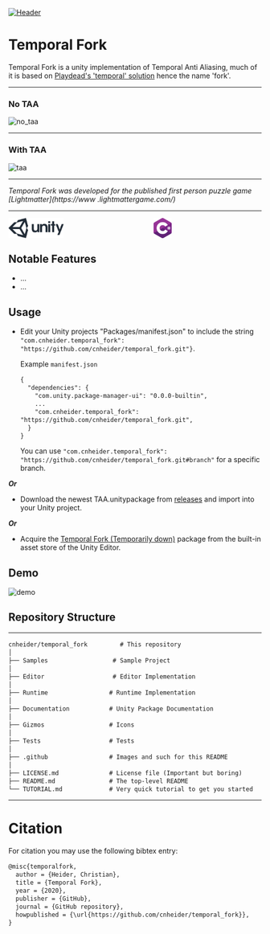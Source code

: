 [![Header](.github/images/header.png)](https://www.lightmattergame.com/)

# Temporal Fork

Temporal Fork is a unity implementation of Temporal Anti Aliasing, much of it is based on [Playdead's
 'temporal'
  solution](https://github.com/playdeadgames/temporal) hence the name 'fork'.

---

### No TAA
![no_taa](.github/images/no_taa.png)

---

### With TAA
![taa](.github/images/taa.png)

---

_Temporal Fork was developed for the published first person puzzle game [Lightmatter](https://www
.lightmattergame.com/)_

---

<p align="center" width="100%">
  <a href="https://unity3d.com/">
    <img alt="unity" src=".github/images/unity.svg" height="40" align="left">
  </a>
  <a href="https://docs.microsoft.com/en-us/dotnet/csharp/index">
    <img alt="csharp" src=".github/images/csharp.svg" height="40" align="center">
  </a>
</p>

## Notable Features

- ...
- ...

## Usage

- Edit your Unity projects "Packages/manifest.json" to include the string
  `"com.cnheider.temporal_fork": "https://github.com/cnheider/temporal_fork.git"}`.

  Example `manifest.json`
  ````
  {
    "dependencies": {
      "com.unity.package-manager-ui": "0.0.0-builtin",
      ...
      "com.cnheider.temporal_fork": "https://github.com/cnheider/temporal_fork.git",
    }
  }
  ````
  You can use `"com.cnheider.temporal_fork": "https://github.com/cnheider/temporal_fork.git#branch"` for a specific
   branch.

***Or***

- Download the newest TAA.unitypackage from [releases](https://github.com/cnheider/temporal_fork/releases
) and import into your Unity project.

***Or***

- Acquire the [Temporal Fork (Temporarily down)](http://u3d.as/14cC) package from the built-in asset store of
 the Unity Editor.

## Demo
![demo](.github/images/demo.gif)

## Repository Structure
---
<!--        ├  └  ─  │        -->
    cnheider/temporal_fork         # This repository
    │
    ├── Samples                  # Sample Project
    │
    ├── Editor                   # Editor Implementation
    │
    ├── Runtime                 # Runtime Implementation
    │
    ├── Documentation           # Unity Package Documentation
    │
    ├── Gizmos                  # Icons
    │
    ├── Tests                   # Tests
    │
    ├── .github                 # Images and such for this README
    │
    ├── LICENSE.md              # License file (Important but boring)
    ├── README.md               # The top-level README
    └── TUTORIAL.md             # Very quick tutorial to get you started
---

# Citation

For citation you may use the following bibtex entry:
````
@misc{temporalfork,
  author = {Heider, Christian},
  title = {Temporal Fork},
  year = {2020},
  publisher = {GitHub},
  journal = {GitHub repository},
  howpublished = {\url{https://github.com/cnheider/temporal_fork}},
}
````
